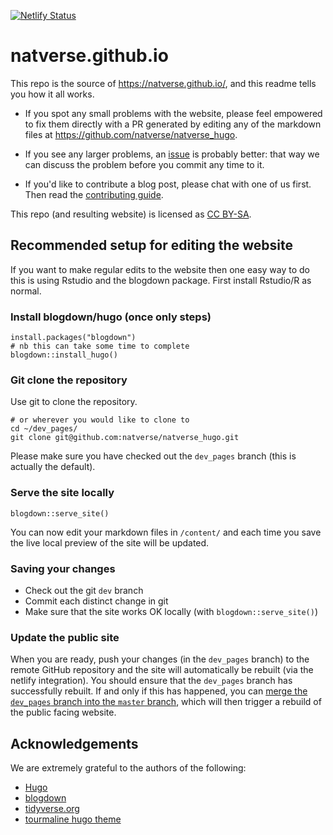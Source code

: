 [![Netlify Status](https://api.netlify.com/api/v1/badges/9f348e1d-3d86-46f8-b933-9623f2569436/deploy-status)](https://app.netlify.com/sites/natverse/deploys)

# natverse.github.io

This repo is the source of <https://natverse.github.io/>, and this readme tells you 
how it all works. 

* If you spot any small problems with the website, please feel empowered to fix 
  them directly with a PR generated by editing any of the markdown files at https://github.com/natverse/natverse_hugo.
  
* If you see any larger problems, an [issue](https://github.com/natverse/natverse_hugo/issues/new)
  is probably better: that way we can 
  discuss the problem before you commit any time to it.

* If you'd like to contribute a blog post, please chat with one of us first.
  Then read the [contributing guide](CONTRIBUTING.md).

This repo (and resulting website) is licensed as [CC BY-SA](LICENSE.md).

## Recommended setup for editing the website

If you want to make regular edits to the website then one easy way to do this
is using Rstudio and the blogdown package. First install Rstudio/R as normal.

### Install blogdown/hugo (once only steps)

```
install.packages("blogdown")
# nb this can take some time to complete
blogdown::install_hugo()
```

### Git clone the repository

Use git to clone the repository.

```
# or wherever you would like to clone to
cd ~/dev_pages/
git clone git@github.com:natverse/natverse_hugo.git
```

Please make sure you have checked out the `dev_pages` branch (this is actually the default).

### Serve the site locally 

```
blogdown::serve_site()
```

You can now edit your markdown files in `/content/` and each time you save
the live local preview of the site will be updated.

### Saving your changes

* Check out the git `dev` branch
* Commit each distinct change in git
* Make sure that the site works OK locally (with `blogdown::serve_site()`)

### Update the public site

When you are ready, push your changes (in the `dev_pages` branch) to the remote GitHub repository
and the site will automatically be rebuilt (via the netlify integration). You should ensure
that the `dev_pages` branch has successfully rebuilt. If and only if this has happened, you can
[merge the `dev_pages` branch into the `master` branch](https://github.com/natverse/natverse_hugo/compare/master...dev?expand=1),
which will then trigger a rebuild of the public facing website.

## Acknowledgements

We are extremely grateful to the authors of the following:

  * [Hugo](https://gohugo.io)
  * [blogdown](https://github.com/rstudio/blogdown)
  * [tidyverse.org](https://github.com/tidyverse)
  * [tourmaline hugo theme](https://github.com/rstudio/hugo-tourmaline)
